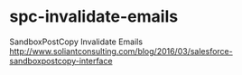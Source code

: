 # spc-invalidate-emails
SandboxPostCopy Invalidate Emails
http://www.soliantconsulting.com/blog/2016/03/salesforce-sandboxpostcopy-interface
